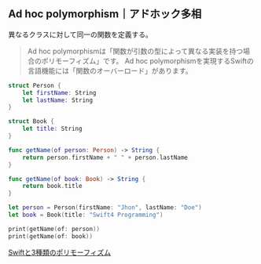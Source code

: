## Ad hoc polymorphism｜アドホック多相

異なるクラスに対して同一の関数を定義する。

> Ad hoc polymorphismは「関数が引数の型によって異なる実装を持つ場合のポリモーフィズム」です。
> Ad hoc polymorphismを実現するSwiftの言語機能には「関数のオーバーロード」があります。

```swift
struct Person {
    let firstName: String
    let lastName: String
}

struct Book {
    let title: String
}
```

```swift
func getName(of person: Person) -> String {
    return person.firstName + " " + person.lastName
}

func getName(of book: Book) -> String {
    return book.title
}
```

```swift
let person = Person(firstName: "Jhon", lastName: "Doe")
let book = Book(title: "Swift4 Programming")

print(getName(of: person))
print(getName(of: book))
```

[Swiftと3種類のポリモーフィズム](https://qiita.com/shtnkgm/items/fcc1a1a75895a31df4a9)

